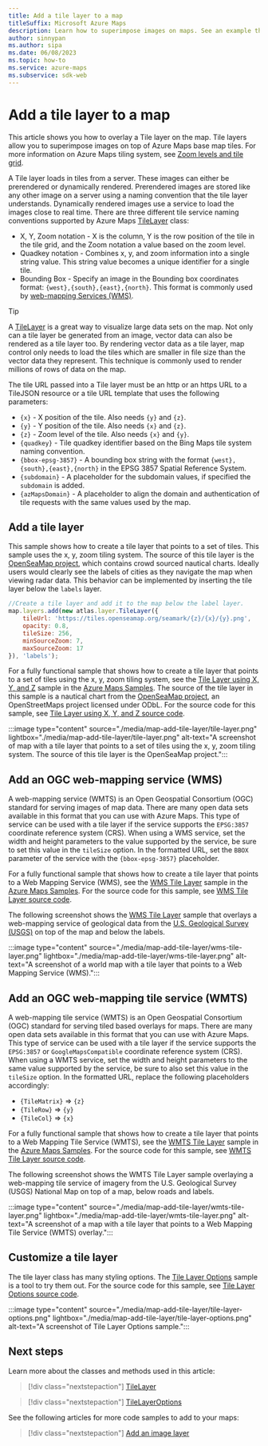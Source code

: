 ```yaml
---
title: Add a tile layer to a map
titleSuffix: Microsoft Azure Maps
description: Learn how to superimpose images on maps. See an example that uses the Azure Maps Web SDK to add a tile layer containing a weather radar overlay to a map.
author: sinnypan
ms.author: sipa
ms.date: 06/08/2023
ms.topic: how-to
ms.service: azure-maps
ms.subservice: sdk-web
---
```


# Add a tile layer to a map

This article shows you how to overlay a Tile layer on the map. Tile layers allow you to superimpose images on top of Azure Maps base map tiles. For more information on Azure Maps tiling system, see [Zoom levels and tile grid](zoom-levels-and-tile-grid.md).

A Tile layer loads in tiles from a server. These images can either be prerendered or dynamically rendered. Prerendered images are stored like any other image on a server using a naming convention that the tile layer understands. Dynamically rendered images use a service to load the images close to real time. There are three different tile service naming conventions supported by Azure Maps [TileLayer](/javascript/api/azure-maps-control/atlas.layer.tilelayer) class:

* X, Y, Zoom notation - X is the column, Y is the row position of the tile in the tile grid, and the Zoom notation a value based on the zoom level.
* Quadkey notation - Combines x, y, and zoom information into a single string value. This string value becomes a unique identifier for a single tile.
* Bounding Box -  Specify an image in the Bounding box coordinates format: `{west},{south},{east},{north}`. This format is commonly used by [web-mapping Services (WMS)](https://www.opengeospatial.org/standards/wms).

> [!TIP]
> A [TileLayer](/javascript/api/azure-maps-control/atlas.layer.tilelayer) is a great way to visualize large data sets on the map. Not only can a tile layer be generated from an image, vector data can also be rendered as a tile layer too. By rendering vector data as a tile layer, map control only needs to load the tiles which are smaller in file size than the vector data they represent. This technique is commonly used to render millions of rows of data on the map.

The tile URL passed into a Tile layer must be an http or an https URL to a TileJSON resource or a tile URL template that uses the following parameters:

* `{x}` - X position of the tile. Also needs `{y}` and `{z}`.
* `{y}` - Y position of the tile. Also needs `{x}` and `{z}`.
* `{z}` - Zoom level of the tile. Also needs `{x}` and `{y}`.
* `{quadkey}` - Tile quadkey identifier based on the Bing Maps tile system naming convention.
* `{bbox-epsg-3857}` - A bounding box string with the format `{west},{south},{east},{north}` in the EPSG 3857 Spatial Reference System.
* `{subdomain}` - A placeholder for the subdomain values, if specified the `subdomain` is added.
* `{azMapsDomain}` - A placeholder to align the domain and authentication of tile requests with the same values used by the map.

## Add a tile layer

 This sample shows how to create a tile layer that points to a set of tiles. This sample uses the x, y, zoom tiling system. The source of this tile layer is the [OpenSeaMap project], which contains crowd sourced nautical charts. Ideally users would clearly see the labels of cities as they navigate the map when viewing radar data. This behavior can be implemented by inserting the tile layer below the `labels` layer.

```javascript
//Create a tile layer and add it to the map below the label layer.
map.layers.add(new atlas.layer.TileLayer({
    tileUrl: 'https://tiles.openseamap.org/seamark/{z}/{x}/{y}.png',
    opacity: 0.8,
    tileSize: 256,
    minSourceZoom: 7,
    maxSourceZoom: 17
}), 'labels');
```

For a fully functional sample that shows how to create a tile layer that points to a set of tiles using the x, y, zoom tiling system, see the [Tile Layer using X, Y, and Z] sample in the [Azure Maps Samples]. The source of the tile layer in this sample is a nautical chart from the [OpenSeaMap project], an OpenStreetMaps project licensed under ODbL. For the source code for this sample, see [Tile Layer using X, Y, and Z source code].

:::image type="content" source="./media/map-add-tile-layer/tile-layer.png" lightbox="./media/map-add-tile-layer/tile-layer.png" alt-text="A screenshot of map with a tile layer that points to a set of tiles using the x, y, zoom tiling system. The source of this tile layer is the OpenSeaMap project.":::

<!--------------------------------------------------
> [!VIDEO //codepen.io/azuremaps/embed/BGEQjG/?height=500&theme-id=0&default-tab=js,result&embed-version=2&editable=true]
---------------------------------------------------->

## Add an OGC web-mapping service (WMS)

A web-mapping service (WMTS) is an Open Geospatial Consortium (OGC) standard for serving images of map data. There are many open data sets available in this format that you can use with Azure Maps. This type of service can be used with a tile layer if the service supports the `EPSG:3857` coordinate reference system (CRS). When using a WMS service, set the width and height parameters to the value supported by the service, be sure to set this value in the `tileSize` option. In the formatted URL, set the `BBOX` parameter of the service with the `{bbox-epsg-3857}` placeholder.

For a fully functional sample that shows how to create a tile layer that points to a Web Mapping Service (WMS), see the [WMS Tile Layer] sample in the [Azure Maps Samples]. For the source code for this sample, see [WMS Tile Layer source code].

The following screenshot shows the [WMS Tile Layer] sample that overlays a web-mapping service of geological data from the [U.S. Geological Survey (USGS)] on top of the map and below the labels.

:::image type="content" source="./media/map-add-tile-layer/wms-tile-layer.png" lightbox="./media/map-add-tile-layer/wms-tile-layer.png" alt-text="A screenshot of a world map with a tile layer that points to a Web Mapping Service (WMS).":::

<!--------------------------------------------------
> [!VIDEO https://codepen.io/azuremaps/embed/BapjZqr?height=500&theme-id=0&default-tab=js,result&embed-version=2&editable=true]
----------------------------------------------->

## Add an OGC web-mapping tile service (WMTS)

A web-mapping tile service (WMTS) is an Open Geospatial Consortium (OGC) standard for serving tiled based overlays for maps. There are many open data sets available in this format that you can use with Azure Maps. This type of service can be used with a tile layer if the service supports the `EPSG:3857` or `GoogleMapsCompatible` coordinate reference system (CRS). When using a WMTS service, set the width and height parameters to the same value supported by the service, be sure to also set this value in the `tileSize` option. In the formatted URL, replace the following placeholders accordingly:

* `{TileMatrix}` => `{z}`
* `{TileRow}` => `{y}`
* `{TileCol}` => `{x}`

For a fully functional sample that shows how to create a tile layer that points to a Web Mapping Tile Service (WMTS), see the [WMTS Tile Layer] sample in the [Azure Maps Samples]. For the source code for this sample, see [WMTS Tile Layer source code].

The following screenshot shows the WMTS Tile Layer sample overlaying a web-mapping tile service of imagery from the U.S. Geological Survey (USGS) National Map on top of a map, below roads and labels.

:::image type="content" source="./media/map-add-tile-layer/wmts-tile-layer.png" lightbox="./media/map-add-tile-layer/wmts-tile-layer.png" alt-text="A screenshot of a map with a tile layer that points to a Web Mapping Tile Service (WMTS) overlay.":::

<!--------------------------------------------------
> [!VIDEO https://codepen.io/azuremaps/embed/BapjZVY?height=500&theme-id=0&default-tab=js,result&embed-version=2&editable=true]
----------------------------------------------->

## Customize a tile layer

The tile layer class has many styling options. The [Tile Layer Options] sample is a tool to try them out. For the source code for this sample, see [Tile Layer Options source code].

:::image type="content" source="./media/map-add-tile-layer/tile-layer-options.png" lightbox="./media/map-add-tile-layer/tile-layer-options.png" alt-text="A screenshot of Tile Layer Options sample.":::

<!--------------------------------------------------
> [!VIDEO //codepen.io/azuremaps/embed/xQeRWX/?height=700&theme-id=0&default-tab=result]
----------------------------------------------->

## Next steps

Learn more about the classes and methods used in this article:

> [!div class="nextstepaction"]
> [TileLayer](/javascript/api/azure-maps-control/atlas.layer.tilelayer)

> [!div class="nextstepaction"]
> [TileLayerOptions](/javascript/api/azure-maps-control/atlas.tilelayeroptions)

See the following articles for more code samples to add to your maps:

> [!div class="nextstepaction"]
> [Add an image layer](./map-add-image-layer.md)

[Azure Maps Samples]: https://samples.azuremaps.com
[Tile Layer Options]: https://samples.azuremaps.com/tile-layers/tile-layer-options
[WMS Tile Layer]: https://samples.azuremaps.com/tile-layers/wms-tile-layer
[WMTS Tile Layer]: https://samples.azuremaps.com/tile-layers/wmts-tile-layer
[Tile Layer using X, Y, and Z]: https://samples.azuremaps.com/tile-layers/tile-layer-using-x,-y-and-z

[Tile Layer Options source code]: https://github.com/Azure-Samples/AzureMapsCodeSamples/blob/main/Samples/Tile%20Layers/Tile%20Layer%20Options/Tile%20Layer%20Options.html
[WMS Tile Layer source code]: https://github.com/Azure-Samples/AzureMapsCodeSamples/blob/main/Samples/Tile%20Layers/WMS%20Tile%20Layer/WMS%20Tile%20Layer.html
[WMTS Tile Layer source code]: https://github.com/Azure-Samples/AzureMapsCodeSamples/blob/main/Samples/Tile%20Layers/WMTS%20Tile%20Layer/WMTS%20Tile%20Layer.html
[Tile Layer using X, Y, and Z source code]: https://github.com/Azure-Samples/AzureMapsCodeSamples/blob/main/Samples/Tile%20Layers/Tile%20Layer%20using%20X,%20Y%20and%20Z/Tile%20Layer%20using%20X,%20Y%20and%20Z.html

[OpenSeaMap project]: https://openseamap.org/index.php
[U.S. Geological Survey (USGS)]: https://mrdata.usgs.gov/
[U.S. Geological Survey (USGS) National Map]:https://viewer.nationalmap.gov/services

